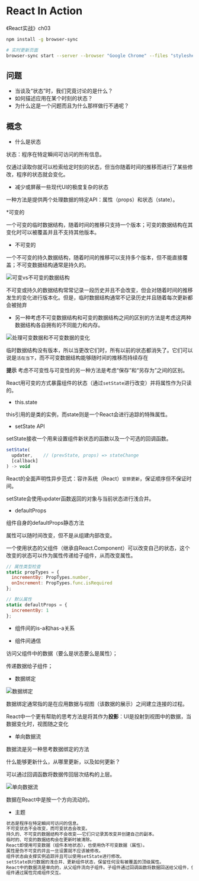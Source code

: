 # React In Action

《React实战》ch03

```bash
npm install -g browser-sync

# 实时更新页面
browser-sync start --server --browser "Google Chrome" --files "stylesheets/*.css, *.html, *.js"

```

## 问题

* 当谈及“状态”时，我们究竟讨论的是什么？
* 如何描述应用在某个时刻的状态？
* 为什么这是一个问题而且为什么那样做行不通呢？

## 概念

* 什么是状态

状态：程序在特定瞬间可访问的所有信息。

仅通过读取你就可以检索给定时刻的状态，但当你随着时间的推移而进行了某些修改，程序的状态就会变化。

* 减少或屏蔽一些现代UI的极度复杂的状态

一种方法是提供两个处理数据的特定API：属性（props）和状态（state）。

*可变的

一个可变的临时数据结构，随着时间的推移只支持一个版本；可变的数据结构在其变化时可以被覆盖并且不支持其他版本。

* 不可变的

一个不可变的持久数据结构，随着时间的推移可以支持多个版本，但不能直接覆盖；不可变数据结构通常是持久的。

![可变vs不可变的数据结构](https://tva1.sinaimg.cn/large/007S8ZIlly1ggomjgjre1j30hs08q0ug.jpg)

不可变或持久的数据结构常常记录一段历史并且不会改变，但会对随着时间的推移发生的变化进行版本化。但是，临时数据结构通常不记录历史并且随着每次更新都会被抛弃

* 另一种考虑不可变数据结构和可变的数据结构之间的区别的方法是考虑这两种数据结构各自拥有的不同能力和内存。

![处理可变数据和不可变数据的变化](https://tva1.sinaimg.cn/large/007S8ZIlly1ggomrp074wj30hs0cidi2.jpg)

临时数据结构没有版本，所以当更改它们时，所有以前的状态都消失了。它们可以说是`活在当下`，而不可变数据结构能够随时间的推移而持续存在

**提示** 考虑不可变性与可变性的另一种方法是考虑“保存”和“另存为”之间的区别。

React用可变的方式暴露组件的状态（通过`setState`进行改变）并将属性作为只读的。

* this.state

this引用的是类的实例，而state则是一个React会进行追踪的特殊属性。

* setState API

setState接收一个用来设置组件新状态的函数以及一个可选的回调函数。

```jsx
setState(
  updater,    // (prevState, props) => stateChange
  [callback]
) -> void
```

React的全面声明性异步范式：容许系统（React）`安排更新`，保证顺序但不保证时间。

setState会使用updater函数返回的对象与当前状态进行浅合并。

* defaultProps

组件自身的defaultProps静态方法

属性可以随时间改变，但不是从组建内部改变。

一个使用状态的父组件（继承自React.Component）可以改变自己的状态，这个改变的状态可以作为属性传递给子组件，从而改变属性。

```jsx
// 属性类型检查
static propTypes = {
  incrementBy: PropTypes.number,
  onIncrement: PropTypes.func.isRequired
};

// 默认属性
static defaultProps = {
  incrementBy: 1
};
```

* 组件间的is-a和has-a关系

* 组件间通信

访问父组件中的数据（要么是状态要么是属性）；

传递数据给子组件；

* 数据绑定

![数据绑定](https://tva1.sinaimg.cn/large/007S8ZIlly1ggpd8yl7e9j30hs09l77b.jpg)

数据绑定通常指的是在应用数据与视图（该数据的展示）之间建立连接的过程。

React中一个更有帮助的思考方法是将其作为**投影**：UI是投射到视图中的数据，当数据变化时，视图随之变化

* 单向数据流

数据流是另一种思考数据绑定的方法

什么能够更新什么，从哪里更新，以及如何更新？

可以通过回调函数将数据传回层次结构的上层。

![单向数据流](https://tva1.sinaimg.cn/large/007S8ZIlly1ggpdh1ap8mj308w0710tj.jpg)

数据在React中是按一个方向流动的。

* 主题

```html
状态是程序在特定瞬间可访问的信息。
不可变状态不会改变，而可变状态会改变。
持久的、不可变的数据结构不会改变——它们只记录其改变并创建自己的副本。
临时的、可变的数据结构会在更新时被清除。
React即使用可变数据（组件本地状态），也使用伪不可变数据（属性）。
属性是伪不可变的并且一旦设置就不应该被修改。
组件状态由支撑实例追踪并且可以使用setState进行修改。
setState执行数据的浅合并、更新组件状态，保留任何没有被覆盖的顶级属性。
React中的数据流是单向的，从父组件流向子组件。子组件通过回调函数将数据回送给父组件，但它们不能直接修改父组件的状态，而且父组件也无法直接修改子组件的状态。
组件通过属性完成组件交互。
```
